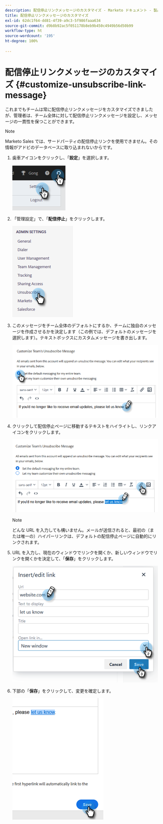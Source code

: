```yaml
---
description: 配信停止リンクメッセージのカスタマイズ - Marketo ドキュメント - 製品ドキュメント
title: 配信停止リンクメッセージのカスタマイズ
exl-id: 62dc1f64-dd81-4f39-a9c3-5f986faaa634
source-git-commit: d9b8b92ac5f051178b8eb9b450c4949b56d50b99
workflow-type: ht
source-wordcount: '195'
ht-degree: 100%

---
```


# 配信停止リンクメッセージのカスタマイズ {#customize-unsubscribe-link-message}

これまでもチームは常に配信停止リンクメッセージをカスタマイズできましたが、管理者は、チーム全体に対して配信停止リンクメッセージを設定し、メッセージの一貫性を保つことができます。

>[!NOTE]
>
>Marketo Sales では、サードパーティの配信停止リンクを使用できません。その情報がアドビのデータベースに取り込まれないからです。

1. 歯車アイコンをクリックし、「**設定**」を選択します。

   ![](assets/customize-unsubscribe-link-message-1.png)

1. 「管理設定」で、「**配信停止**」をクリックします。

   ![](assets/customize-unsubscribe-link-message-2.png)

1. このメッセージをチーム全体のデフォルトにするか、チームに独自のメッセージを作成させるかを決定します（この例では、デフォルトのメッセージを選択します）。テキストボックスにカスタムメッセージを書き出します。

   ![](assets/customize-unsubscribe-link-message-3.png)

1. クリックして配信停止ページに移動するテキストをハイライトし、リンクアイコンをクリックします。

   ![](assets/customize-unsubscribe-link-message-4.png)

   >[!NOTE]
   >
   >どんな URL を入力しても構いません。メールが送信されると、最初の（または唯一の）ハイパーリンクは、デフォルトの配信停止ページに自動的にリンクされます。

1. URL を入力し、現在のウィンドウでリンクを開くか、新しいウィンドウでリンクを開くかを決定して、「**保存**」をクリックします。

   ![](assets/customize-unsubscribe-link-message-5.png)

1. 下部の「**保存**」をクリックして、変更を確定します。

   ![](assets/customize-unsubscribe-link-message-6.png)
